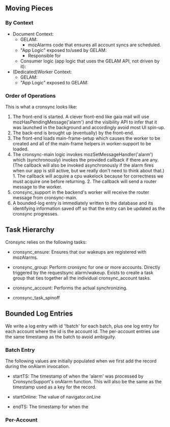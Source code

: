 ## Moving Pieces ##

### By Context ###

* Document Context:
  * GELAM:
    * mozAlarms code that ensures all account syncs are scheduled.
  * "App Logic" exposed to/used by GELAM:
    * Responsible for
  * Consumer logic (app logic that uses the GELAM API, not driven by it):
* (Dedicated)Worker Context:
  * GELAM:
  * "App Logic" exposed to GELAM:

### Order of Operations ###

This is what a cronsync looks like:

1. The front-end is started.  A clever front-end like gaia mail will use
   mozHasPendingMessage('alarm') and the visibility API to infer that it was
   launched in the background and accordingly avoid most UI spin-up.
1. The back-end is brought up (eventually) by the front-end.
  1. The front-end loads main-frame-setup which causes the worker to be created
     and all of the main-frame helpers in worker-support to be loaded.
  1. The cronsync-main logic invokes mozSetMessageHandler('alarm') which
     (synchronously) invokes the provided callback if there are any.  (The
     callback will also be invoked asynchronously if the alarm fires when our
     app is still active, but we really don't need to think about that.)
    1. The callback will acquire a cpu wakelock because for correctness we must
       acquire one before returning.
    2. The callback will send a router message to the worker.
1. cronsync_support in the backend's worker will receive the router message from
   cronsync-main.
  1. A bounded-log entry is immediately written to the database and its
     identifying information saved off so that the entry can be updated as the
     cronsync progresses.



## Task Hierarchy ##

Cronsync relies on the following tasks:

* cronsync_ensure: Ensures that our wakeups are registered with mozAlarms.
* cronsync_group: Perform cronsync for one or more accounts.  Directly triggered
  by the requestsync alarm/wakeup.  Exists to create a task group that ties
  together all the individual cronsync_account tasks.
* cronsync_account: Performs the actual synchronizing.


* cronsync_task_spinoff

## Bounded Log Entries ##

We write a log entry with id '!batch' for each batch, plus one log entry for
each account where the id is the account id.  The per-account entries use the
same timestamp as the batch to avoid ambiguity.

### Batch Entry ###

The following values are initially populated when we first add the record during
the onAlarm invocation.
- startTS: The timestamp of when the 'alarm' was processed by CronsyncSupport's
  onAlarm function.  This will also be the same as the timestamp used as a key
  for the record.
- startOnline: The value of navigator.onLine



- endTS: The timestamp for when the

### Per-Account ###
